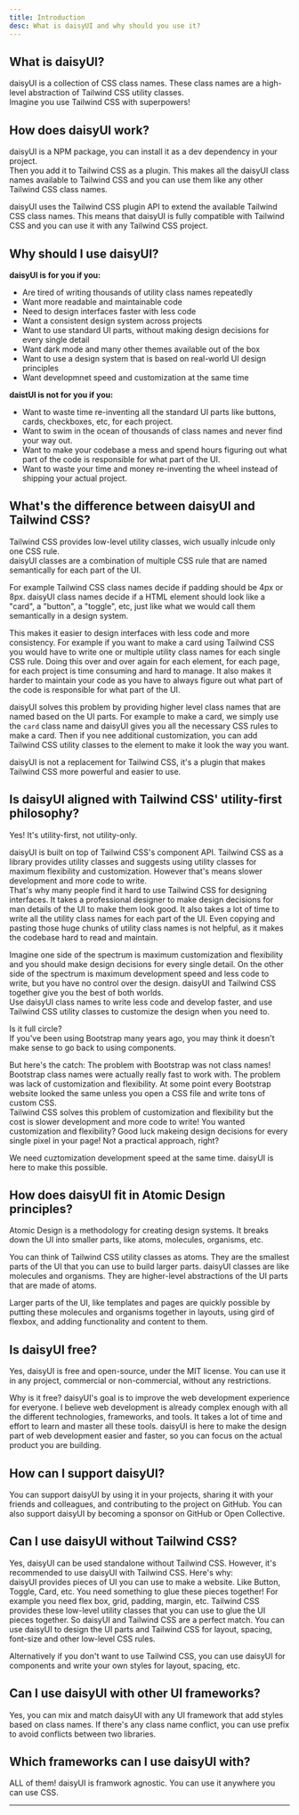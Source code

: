 ```yaml
---
title: Introduction
desc: What is daisyUI and why should you use it?
---
```


<script>
  import Translate from "$components/Translate.svelte"
</script>

## What is daisyUI?

daisyUI is a collection of CSS class names. These class names are a high-level abstraction of Tailwind CSS utility classes.  
Imagine you use Tailwind CSS with superpowers!

## How does daisyUI work?

daisyUI is a NPM package, you can install it as a dev dependency in your project.  
Then you add it to Tailwind CSS as a plugin. This makes all the daisyUI class names available to Tailwind CSS and you can use them like any other Tailwind CSS class names.

daisyUI uses the Tailwind CSS plugin API to extend the available Tailwind CSS class names. This means that daisyUI is fully compatible with Tailwind CSS and you can use it with any Tailwind CSS project.

## Why should I use daisyUI?

**daisyUI is for you if you:**
- Are tired of writing thousands of utility class names repeatedly
- Want more readable and maintainable code
- Need to design interfaces faster with less code
- Want a consistent design system across projects
- Want to use standard UI parts, without making design decisions for every single detail
- Want dark mode and many other themes available out of the box
- Want to use a design system that is based on real-world UI design principles
- Want developmnet speed and customization at the same time

**daistUI is not for you if you:**
- Want to waste time re-inventing all the standard UI parts like buttons, cards, checkboxes, etc, for each project.
- Want to swim in the ocean of thousands of class names and never find your way out.
- Want to make your codebase a mess and spend hours figuring out what part of the code is responsible for what part of the UI.
- Want to waste your time and money re-inventing the wheel instead of shipping your actual project.


## What's the difference between daisyUI and Tailwind CSS?

Tailwind CSS provides low-level utility classes, wich usually inlcude only one CSS rule.  
daisyUI classes are a combination of multiple CSS rule that are named semantically for each part of the UI.  

For example Tailwind CSS class names decide if padding should be 4px or 8px. daisyUI class names decide if a HTML element should look like a "card", a "button", a "toggle", etc, just like what we would call them semantically in a design system.

This makes it easier to design interfaces with less code and more consistency. For example if you want to make a card using Tailwind CSS you would have to write one or multiple utility class names for each single CSS rule. Doing this over and over again for each element, for each page, for each project is time consuming and hard to manage. It also makes it harder to maintain your code as you have to always figure out what part of the code is responsible for what part of the UI.  

daisyUI solves this problem by providing higher level class names that are named based on the UI parts. For example to make a card, we simply use the `card` class name and daisyUI gives you all the necessary CSS rules to make a card. Then if you nee additional customization, you can add Tailwind CSS utility classes to the element to make it look the way you want.

daisyUI is not a replacement for Tailwind CSS, it's a plugin that makes Tailwind CSS more powerful and easier to use.

## Is daisyUI aligned with Tailwind CSS' utility-first philosophy?

Yes! It's utility-first, not utility-only.

daisyUI is built on top of Tailwind CSS's component API. Tailwind CSS as a library provides utility classes and suggests using utility classes for maximum flexibility and customization. However that's means slower development and more code to write.  
That's why many people find it hard to use Tailwind CSS for designing interfaces. It takes a professional designer to make design decisions for man details of the UI to make them look good. It also takes a lot of time to write all the utility class names for each part of the UI. Even copying and pasting those huge chunks of utility class names is not helpful, as it makes the codebase hard to read and maintain.  

Imagine one side of the spectrum is maximum customization and flexibility and you should make design decisions for every single detail. On the other side of the spectrum is maximum development speed and less code to write, but you have no control over the design. daisyUI and Tailwind CSS together give you the best of both worlds.  
Use daisyUI class names to write less code and develop faster, and use Tailwind CSS utility classes to customize the design when you need to.

Is it full circle?  
If you've been using Bootstrap many years ago, you may think it doesn't make sense to go back to using components.  

But here's the catch: The problem with Bootstrap was not class names! Bootstrap class names were actually really fast to work with. The problem was lack of customization and flexibility. At some point every Bootstrap website looked the same unless you open a CSS file and write tons of custom CSS.  
Tailwind CSS solves this problem of customization and flexibility but the cost is slower development and more code to write! You wanted customization and flexibility? Good luck makeing design decisions for every single pixel in your page! Not a practical approach, right?  

We need cuztomization development speed at the same time. daisyUI is here to make this possible.

## How does daisyUI fit in Atomic Design principles?

Atomic Design is a methodology for creating design systems. It breaks down the UI into smaller parts, like atoms, molecules, organisms, etc.

You can think of Tailwind CSS utility classes as atoms. They are the smallest parts of the UI that you can use to build larger parts. daisyUI classes are like molecules and organisms. They are higher-level abstractions of the UI parts that are made of atoms.

Larger parts of the UI, like templates and pages are quickly possible by putting these molecules and organisms together in layouts, using gird of flexbox, and adding functionality and content to them.

## Is daisyUI free?

Yes, daisyUI is free and open-source, under the MIT license. You can use it in any project, commercial or non-commercial, without any restrictions.

Why is it free? daisyUI's goal is to improve the web development experience for everyone. I believe web development is already complex enough with all the different technologies, frameworks, and tools. It takes a lot of time and effort to learn and master all these tools. daisyUI is here to make the design part of web development easier and faster, so you can focus on the actual product you are building.

## How can I support daisyUI?

You can support daisyUI by using it in your projects, sharing it with your friends and colleagues, and contributing to the project on GitHub. You can also support daisyUI by becoming a sponsor on GitHub or Open Collective.

## Can I use daisyUI without Tailwind CSS?

Yes, daisyUI can be used standalone without Tailwind CSS. However, it's recommended to use daisyUI with Tailwind CSS. Here's why:  
daisyUI provides pieces of UI you can use to make a website. Like Button, Toggle, Card, etc. You need something to glue these pieces together! For example you need flex box, grid, padding, margin, etc. Tailwind CSS provides these low-level utility classes that you can use to glue the UI pieces together. So daisyUI and Tailwind CSS are a perfect match. You can use daisyUI to design the UI parts and Tailwind CSS for layout, spacing, font-size and other low-level CSS rules.  

Alternatively if you don't want to use Tailwind CSS, you can use daisyUI for components and write your own styles for layout, spacing, etc.

## Can I use daisyUI with other UI frameworks?

Yes, you can mix and match daisyUI with any UI framework that add styles based on class names. If there's any class name conflict, you can use prefix to avoid conflicts between two libraries.

## Which frameworks can I use daisyUI with?

ALL of them! daisyUI is framwork agnostic. You can use it anywhere you can use CSS.


---

